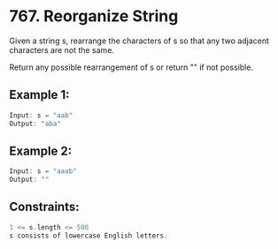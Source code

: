 # 767. Reorganize String



Given a string s, rearrange the characters of s so that any two adjacent characters are not the same.

Return any possible rearrangement of s or return "" if not possible.

 

## Example 1:

```c
Input: s = "aab"
Output: "aba"
```

## Example 2:

```c
Input: s = "aaab"
Output: ""
```

## Constraints:

```c
1 <= s.length <= 500
s consists of lowercase English letters.
```